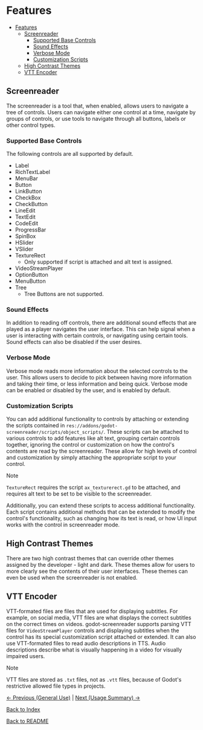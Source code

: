 # Features

- [Features](#features)
  * [Screenreader](#screenreader)
    + [Supported Base Controls](#supported-base-controls)
    + [Sound Effects](#sound-effects)
    + [Verbose Mode](#verbose-mode)
    + [Customization Scripts](#customization-scripts)
  * [High Contrast Themes](#high-contrast-themes)
  * [VTT Encoder](#vtt-encoder)

## Screenreader

The screenreader is a tool that, when enabled, allows users to navigate a tree of controls. Users can navigate either one control at a time, navigate by groups of controls, or use tools to navigate through all buttons, labels or other control types.

### Supported Base Controls

The following controls are all supported by default.

- Label
- RichTextLabel
- MenuBar
- Button
- LinkButton
- CheckBox
- CheckButton
- LineEdit
- TextEdit
- CodeEdit
- ProgressBar
- SpinBox
- HSlider
- VSlider
- TextureRect
    - Only supported if script is attached and alt text is assigned.
- VideoStreamPlayer
- OptionButton
- MenuButton
- Tree
    - Tree Buttons are not supported.
    
### Sound Effects

In addition to reading off controls, there are additional sound effects that are played as a player navigates the user interface. This can help signal when a user is interacting with certain controls, or navigating using certain tools. Sound effects can also be disabled if the user desires.

### Verbose Mode

Verbose mode reads more information about the selected controls to the user. This allows users to decide to pick between having more information and taking their time, or less information and being quick. Verbose mode can be enabled or disabled by the user, and is enabled by default.

### Customization Scripts

You can add additional functionality to controls by attaching or extending the scripts contained in ``res://addons/godot-screenreader/scripts/object_scripts/``. These scripts can be attached to various controls to add features like alt text, grouping certain controls together, ignoring the control or customization on how the control's contents are read by the screenreader. These allow for high levels of control and customization by simply attaching the appropriate script to your control.

> [!NOTE]  
> ``TextureRect`` requires the script ``ax_texturerect.gd`` to be attached, and requires alt text to be set to be visible to the screenreader.

Additionally, you can extend these scripts to access additional functionality. Each script contains additional methods that can be extended to modify the control's functionality, such as changing how its text is read, or how UI input works with the control in screenreader mode.

## High Contrast Themes

There are two high contrast themes that can override other themes assigned by the developer - light and dark. These themes allow for users to more clearly see the contents of their user interfaces. These themes can even be used when the screenreader is not enabled.

## VTT Encoder

VTT-formated files are files that are used for displaying subtitles. For example, on social media, VTT files are what displays the correct subtitles on the correct times on videos. godot-screenreader supports parsing VTT files for ``VideoStreamPlayer`` controls and displaying subtitles when the control has its special customization script attached or extended. It can also use VTT-formated files to read audio descriptions in TTS. Audio descriptions describe what is visually happening in a video for visually impaired users.

> [!NOTE]  
> VTT files are stored as ``.txt`` files, not as ``.vtt`` files, because of Godot's restrictive allowed file types in projects.

[<- Previous (General Use)](generaluse.md)
 | [Next (Usage Summary) ->](usage_summary.md)

[Back to Index](index.md)

[Back to README](../../README.md)
